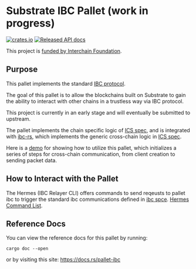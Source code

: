 # Substrate IBC Pallet (work in progress)
[![crates.io](https://img.shields.io/crates/v/pallet-ibc.svg)](https://crates.io/crates/pallet-ibc)
[![Released API docs](https://docs.rs/pallet-ibc/badge.svg)](https://docs.rs/pallet-ibc)

This project is [funded by Interchain Foundation](https://interchain-io.medium.com/ibc-on-substrate-with-cdot-a7025e521028).

## Purpose

This pallet implements the standard [IBC protocol](https://github.com/cosmos/ics).

The goal of this pallet is to allow the blockchains built on Substrate to gain the ability to interact with other chains in a trustless way via IBC protocol.

This project is currently in an early stage and will eventually be submitted to upstream.

The pallet implements the chain specific logic of [ICS spec](https://github.com/cosmos/ibc/tree/51f0c9e8d8ebcbe6f7f023a8b80f65a8fab705e3/spec),  and is integrated with [ibc-rs](https://github.com/informalsystems/ibc-rs), which implements the generic cross-chain logic in [ICS spec](https://github.com/cosmos/ibc/tree/51f0c9e8d8ebcbe6f7f023a8b80f65a8fab705e3/spec).

Here is a [demo](~~https://github.com/cdot-network/ibc-demo~~) for showing how to utilize this pallet, which initializes a series of steps for cross-chain communication, from client creation to sending packet data.

## How to Interact with the Pallet
The Hermes (IBC Relayer CLI) offers commands to send reqeusts to pallet ibc to trigger the standard ibc communications defined in [ibc spce](https://github.com/cosmos/ibc/tree/ee71d0640c23ec4e05e924f52f557b5e06c1d82f/spec). 
[Hermes Command List](https://hermes.informal.systems/commands/raw/index.html).

## Reference Docs

You can view the reference docs for this pallet by running:

```
cargo doc --open
```

or by visiting this site: https://docs.rs/pallet-ibc